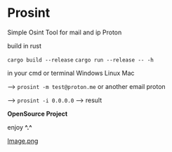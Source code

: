 # Prosint
Simple Osint Tool for mail and ip Proton

build in rust

``cargo build --release``
``cargo run --release -- -h``

in your cmd or terminal Windows Linux Mac

--> ``prosint -m test@proton.me`` or another email proton

--> ``prosint -i 0.0.0.0`` --> result 

**OpenSource Project**

enjoy **^.^**
                                   
[Image.png](https://raw.githubusercontent.com/KodakSec/Prosint/refs/heads/main/ProSint.png?token=GHSAT0AAAAAAC5UD6LSSOORJGENZJP2XZCKZ4OXAOQ)
